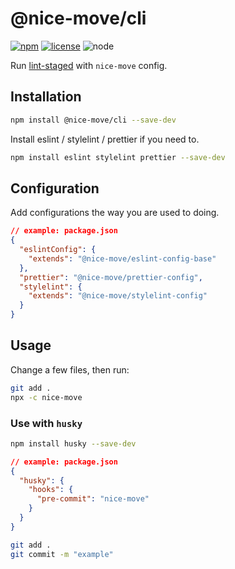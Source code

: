 # @nice-move/cli

[![npm][npm-badge]][npm-url]
[![license][license-badge]][github-url]
![node][node-badge]

Run [lint-staged] with `nice-move` config.

## Installation

```bash
npm install @nice-move/cli --save-dev
```

Install eslint / stylelint / prettier if you need to.

```bash
npm install eslint stylelint prettier --save-dev
```

## Configuration

Add configurations the way you are used to doing.

```json
// example: package.json
{
  "eslintConfig": {
    "extends": "@nice-move/eslint-config-base"
  },
  "prettier": "@nice-move/prettier-config",
  "stylelint": {
    "extends": "@nice-move/stylelint-config"
  }
}
```

## Usage

Change a few files, then run:

```bash
git add .
npx -c nice-move
```

### Use with `husky`

```bash
npm install husky --save-dev
```

```json
// example: package.json
{
  "husky": {
    "hooks": {
      "pre-commit": "nice-move"
    }
  }
}
```

```bash
git add .
git commit -m "example"
```

[lint-staged]: https://github.com/okonet/lint-staged#readme
[npm-url]: https://www.npmjs.com/package/@nice-move/cli
[npm-badge]: https://img.shields.io/npm/v/@nice-move/cli.svg?style=flat-square&logo=npm
[github-url]: https://github.com/airkro/nice-move/tree/master/packages/cli#readme
[node-badge]: https://img.shields.io/node/v/@nice-move/cli.svg?style=flat-square&colorB=green&logo=node.js
[license-badge]: https://img.shields.io/npm/l/@nice-move/cli.svg?style=flat-square&colorB=blue&logo=github
